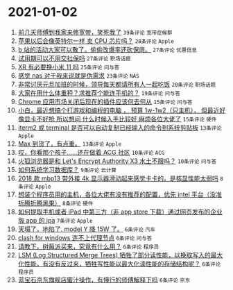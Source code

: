 # 2021-01-02

1. [前几天师傅到我家来修宽带，笑死我了](https://www.v2ex.com/t/741000) `39条评论` `宽带症候群`
1. [苹果以后会像英特尔一样 卖 CPU 芯片吗？](https://www.v2ex.com/t/741002) `28条评论` `Apple`
1. [b 站的活动大家可以散了。偷偷改爆率还砍保底。](https://www.v2ex.com/t/741023) `27条评论` `优惠信息`
1. [试用期可以不用交社保吗](https://www.v2ex.com/t/740990) `27条评论` `职场话题`
1. [XR 有必要换小米 11 吗](https://www.v2ex.com/t/741008) `25条评论` `问与答`
1. [感觉 nas 对于我来说就是伪需求](https://www.v2ex.com/t/741009) `23条评论` `NAS`
1. [非常讨厌元旦加班的时候，领导每天都请所有人一起吃饭](https://www.v2ex.com/t/741033) `20条评论` `职场话题`
1. [大家在用什么体重秤？求推荐个能连手机的？](https://www.v2ex.com/t/740993) `19条评论` `问与答`
1. [Chrome 应用市场关闭后现在的插件应该何去何从](https://www.v2ex.com/t/741025) `15条评论` `问与答`
1. [小白，最近想搞个打游戏和编程的电脑 ， 预算 1w-1w2（只主机）， 但最近好像显卡不好抢 所以想问 什么时候入手比较好 麻烦各位大佬了](https://www.v2ex.com/t/740991) `15条评论` `硬件`
1. [iterm2 或 terminal 是否可以自动复制已经输入的命令到系统剪贴板](https://www.v2ex.com/t/741015) `13条评论` `Apple`
1. [Max 到货了，有点重。](https://www.v2ex.com/t/740998) `13条评论` `Apple`
1. [哎，你看那个孩子……还在做着 ACG 社区](https://www.v2ex.com/t/741003) `10条评论` `ACG`
1. [火狐浏览器是和 Let's Encrypt Authority X3 水土不服吗？](https://www.v2ex.com/t/740999) `10条评论` `问与答`
1. [如何系统学习数据库？](https://www.v2ex.com/t/741026) `9条评论` `云计算`
1. [2018 款 mbp13 带外接 4k 显示器滑动起来感觉卡卡的。是核显性能太弱吗](https://www.v2ex.com/t/741028) `8条评论` `Apple`
1. [想装个程序员用的主机，各位大佬有没有推荐的配置，优先 intel 平台（没准折腾折腾黑果）](https://www.v2ex.com/t/740994) `8条评论` `硬件`
1. [如何提取手机或者 iPad 中第三方（非 app store 下载）通过网页发布的企业版 app 的 ipa](https://www.v2ex.com/t/741010) `7条评论` `Apple`
1. [天塌了，地陷了. model Y 降 15W 了。](https://www.v2ex.com/t/741032) `6条评论` `汽车`
1. [clash for windows 连不上代理节点](https://www.v2ex.com/t/741021) `6条评论` `问与答`
1. [请教下，树莓派买来，究竟有什么用？](https://www.v2ex.com/t/741017) `6条评论` `程序员`
1. [LSM (Log Structured Merge Trees) 牺牲了部分读性能，以换取写入的最大化性能，有没有反过来，牺牲写性能以最大化读性能的存储结构呢？](https://www.v2ex.com/t/741006) `6条评论` `程序员`
1. [蓝宝石京东旗舰店蜜汁操作，有懂行的师傅解释下吗](https://www.v2ex.com/t/741001) `6条评论` `京东`
